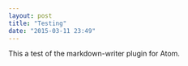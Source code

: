 ```yaml
---
layout: post
title: "Testing"
date: "2015-03-11 23:49"
---
```


This a test of the markdown-writer plugin for Atom. 
